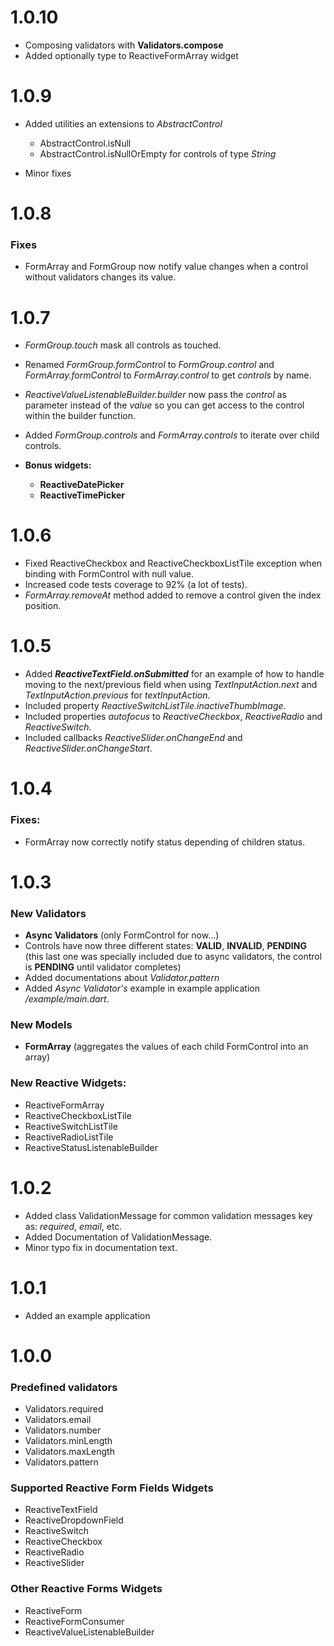 # 1.0.10

- Composing validators with **Validators.compose**
- Added optionally type to ReactiveFormArray widget

# 1.0.9  

- Added utilities an extensions to *AbstractControl*
  - AbstractControl.isNull
  - AbstractControl.isNullOrEmpty for controls of type *String*
  
- Minor fixes

# 1.0.8  

### Fixes  

- FormArray and FormGroup now notify value changes when a control without validators changes 
its value.  

# 1.0.7  

- *FormGroup.touch* mask all controls as touched.
- Renamed *FormGroup.formControl* to *FormGroup.control* 
  and *FormArray.formControl* to *FormArray.control* to get *controls* by name.
- *ReactiveValueListenableBuilder.builder* now pass the *control* as parameter instead of the 
  *value* so you can get access to the control within the builder function.
- Added *FormGroup.controls* and *FormArray.controls* to iterate over child controls.  

- **Bonus widgets:**
  - **ReactiveDatePicker**
  - **ReactiveTimePicker**  

# 1.0.6  

- Fixed ReactiveCheckbox and ReactiveCheckboxListTile exception when binding with FormControl with null value.
- Increased code tests coverage to 92% (a lot of tests).
- *FormArray.removeAt* method added to remove a control given the index position.  

# 1.0.5  

- Added ***ReactiveTextField.onSubmitted*** for an example of how to handle moving to
  the next/previous field when using *TextInputAction.next* and *TextInputAction.previous* 
  for *textInputAction*.
- Included property *ReactiveSwitchListTile.inactiveThumbImage*.
- Included properties *autofocus* to *ReactiveCheckbox*, *ReactiveRadio* and *ReactiveSwitch*.
- Included callbacks *ReactiveSlider.onChangeEnd* and *ReactiveSlider.onChangeStart*.  

# 1.0.4  

### Fixes:
- FormArray now correctly notify status depending of children status.  

# 1.0.3  

### New Validators
- **Async Validators** (only FormControl for now...)
- Controls have now three different states: **VALID**, **INVALID**, **PENDING** 
  (this last one was specially included due to async validators, the control is **PENDING** 
  until validator completes)
- Added documentations about *Validator.pattern*
- Added *Async Validator's* example in example application */example/main.dart*.  

### New Models
- **FormArray** (aggregates the values of each child FormControl into an array)  

### New Reactive Widgets:
- ReactiveFormArray
- ReactiveCheckboxListTile
- ReactiveSwitchListTile
- ReactiveRadioListTile
- ReactiveStatusListenableBuilder  

# 1.0.2  

- Added class ValidationMessage for common validation messages key as: *required*, *email*, etc.  
- Added Documentation of ValidationMessage.  
- Minor typo fix in documentation text.  

# 1.0.1  

- Added an example application  

# 1.0.0  

### Predefined validators
- Validators.required
- Validators.email
- Validators.number
- Validators.minLength
- Validators.maxLength
- Validators.pattern  

### Supported Reactive Form Fields Widgets  

- ReactiveTextField
- ReactiveDropdownField
- ReactiveSwitch
- ReactiveCheckbox
- ReactiveRadio
- ReactiveSlider  

### Other Reactive Forms Widgets  

- ReactiveForm
- ReactiveFormConsumer
- ReactiveValueListenableBuilder  
